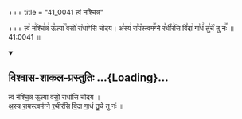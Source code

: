 +++
title = "41_0041 त्वं नश्चित्र"

+++
त्वं꣡ न꣢श्चि꣣त्र꣢ ऊ꣣त्या꣢꣫ वसो꣣ रा꣡धा꣢ꣳसि चोदय। अ꣣स्य꣢ रा꣣य꣡स्त्वम꣢꣯ग्ने र꣣थी꣡र꣢सि वि꣣दा꣢ गा꣣धं꣢ तु꣣चे꣡ तु नः꣢꣯ ॥ 41:0041 ॥

<div class="js_include" newlevelforh1="2" title="विश्वास-शाकल-प्रस्तुतिः" unfilled url="/vedAH_Rk/shAkalam/saMhitA/vishvAsa-prastutiH/06/048/09_tvaM_nashchitra.md">
<details open><summary><h2>विश्वास-शाकल-प्रस्तुतिः ...{Loading}...</h2></summary>


त्वं न॑श्चि॒त्र ऊ॒त्या वसो॒ राधां॑सि चोदय ।  
अ॒स्य रा॒यस्त्वम॑ग्ने र॒थीर॑सि वि॒दा गा॒धं तु॒चे तु नः॑ ॥

</details>
</div>